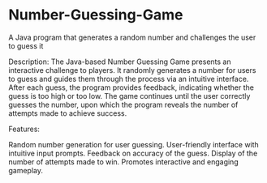 # Number-Guessing-Game
A Java program that generates a random number and challenges the user to guess it

Description: The Java-based Number Guessing Game presents an interactive challenge to players. It randomly generates a number for users to guess and guides them through the process via an intuitive interface. After each guess, the program provides feedback, indicating whether the guess is too high or too low. The game continues until the user correctly guesses the number, upon which the program reveals the number of attempts made to achieve success.

Features:

Random number generation for user guessing.
User-friendly interface with intuitive input prompts.
Feedback on accuracy of the guess.
Display of the number of attempts made to win.
Promotes interactive and engaging gameplay.

